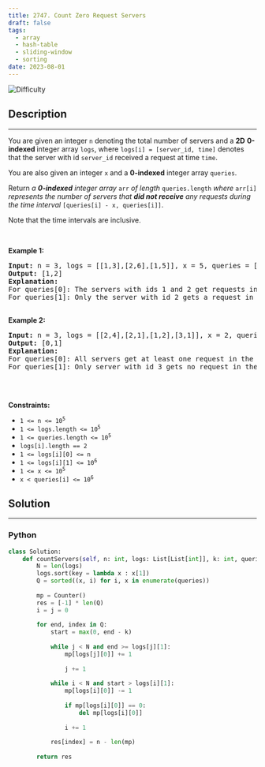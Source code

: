 ```yaml
---
title: 2747. Count Zero Request Servers
draft: false
tags: 
  - array
  - hash-table
  - sliding-window
  - sorting
date: 2023-08-01
---
```


![Difficulty](https://img.shields.io/badge/Difficulty-Medium-blue.svg)

## Description

---
<p>You are given an integer <code>n</code> denoting the total number of servers and a <strong>2D</strong> <strong>0-indexed </strong>integer array <code>logs</code>, where <code>logs[i] = [server_id, time]</code> denotes that the server with id <code>server_id</code> received a request at time <code>time</code>.</p>

<p>You are also given an integer <code>x</code> and a <strong>0-indexed</strong> integer array <code>queries</code>.</p>

<p>Return <em>a <strong>0-indexed</strong> integer array</em> <code>arr</code> <em>of length</em> <code>queries.length</code> <em>where</em> <code>arr[i]</code> <em>represents the number of servers that <strong>did not receive</strong> any requests during the time interval</em> <code>[queries[i] - x, queries[i]]</code>.</p>

<p>Note that the time intervals are inclusive.</p>

<p>&nbsp;</p>
<p><strong class="example">Example 1:</strong></p>

<pre>
<strong>Input:</strong> n = 3, logs = [[1,3],[2,6],[1,5]], x = 5, queries = [10,11]
<strong>Output:</strong> [1,2]
<strong>Explanation:</strong> 
For queries[0]: The servers with ids 1 and 2 get requests in the duration of [5, 10]. Hence, only server 3 gets zero requests.
For queries[1]: Only the server with id 2 gets a request in duration of [6,11]. Hence, the servers with ids 1 and 3 are the only servers that do not receive any requests during that time period.

</pre>

<p><strong class="example">Example 2:</strong></p>

<pre>
<strong>Input:</strong> n = 3, logs = [[2,4],[2,1],[1,2],[3,1]], x = 2, queries = [3,4]
<strong>Output:</strong> [0,1]
<strong>Explanation:</strong> 
For queries[0]: All servers get at least one request in the duration of [1, 3].
For queries[1]: Only server with id 3 gets no request in the duration [2,4].

</pre>

<p>&nbsp;</p>
<p><strong>Constraints:</strong></p>

<ul>
	<li><code>1 &lt;= n &lt;= 10<sup>5</sup></code></li>
	<li><code>1 &lt;= logs.length &lt;= 10<sup>5</sup></code></li>
	<li><code>1 &lt;= queries.length &lt;= 10<sup>5</sup></code></li>
	<li><code><font face="monospace">logs[i].length == 2</font></code></li>
	<li><code>1 &lt;= logs[i][0] &lt;= n</code></li>
	<li><code>1 &lt;= logs[i][1] &lt;= 10<sup>6</sup></code></li>
	<li><code>1 &lt;= x &lt;= 10<sup>5</sup></code></li>
	<li><code>x &lt;&nbsp;queries[i]&nbsp;&lt;= 10<sup>6</sup></code></li>
</ul>


## Solution

---
### Python
``` py title='count-zero-request-servers'
class Solution:
    def countServers(self, n: int, logs: List[List[int]], k: int, queries: List[int]) -> List[int]:
        N = len(logs)
        logs.sort(key = lambda x : x[1])
        Q = sorted((x, i) for i, x in enumerate(queries))
        
        mp = Counter()
        res = [-1] * len(Q)
        i = j = 0
        
        for end, index in Q:
            start = max(0, end - k)
            
            while j < N and end >= logs[j][1]:
                mp[logs[j][0]] += 1
                    
                j += 1
            
            while i < N and start > logs[i][1]:
                mp[logs[i][0]] -= 1
                
                if mp[logs[i][0]] == 0:
                    del mp[logs[i][0]]
                    
                i += 1
            
            res[index] = n - len(mp)
        
        return res

```

